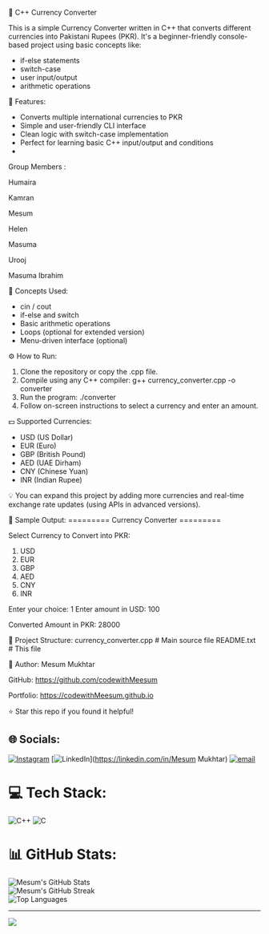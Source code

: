 
💱 C++ Currency Converter

This is a simple Currency Converter written in C++ that converts different currencies into Pakistani Rupees (PKR). It's a beginner-friendly console-based project using basic concepts like:

- if-else statements
- switch-case
- user input/output
- arithmetic operations

📌 Features:
- Converts multiple international currencies to PKR
- Simple and user-friendly CLI interface
- Clean logic with switch-case implementation
- Perfect for learning basic C++ input/output and conditions
- 

Group Members : 

Humaira 

Kamran  

Mesum

Helen

Masuma

Urooj

Masuma Ibrahim

🧠 Concepts Used:
- cin / cout
- if-else and switch
- Basic arithmetic operations
- Loops (optional for extended version)
- Menu-driven interface (optional)

⚙️ How to Run:
1. Clone the repository or copy the .cpp file.
2. Compile using any C++ compiler:
   g++ currency_converter.cpp -o converter
3. Run the program:
   ./converter
4. Follow on-screen instructions to select a currency and enter an amount.

💵 Supported Currencies:
- USD (US Dollar)
- EUR (Euro)
- GBP (British Pound)
- AED (UAE Dirham)
- CNY (Chinese Yuan)
- INR (Indian Rupee)

💡 You can expand this project by adding more currencies and real-time exchange rate updates (using APIs in advanced versions).

📸 Sample Output:
========= Currency Converter =========

Select Currency to Convert into PKR:
1. USD
2. EUR
3. GBP
4. AED
5. CNY
6. INR

Enter your choice: 1
Enter amount in USD: 100

Converted Amount in PKR: 28000

📂 Project Structure:
currency_converter.cpp   # Main source file
README.txt               # This file

🙌 Author:
Mesum Mukhtar

GitHub: https://github.com/codewithMeesum 

Portfolio: https://codewithMeesum.github.io

⭐ Star this repo if you found it helpful!



## 🌐 Socials:
[![Instagram](https://img.shields.io/badge/Instagram-%23E4405F.svg?logo=Instagram&logoColor=white)](https://instagram.com/meesummukhtar) [![LinkedIn](https://img.shields.io/badge/LinkedIn-%230077B5.svg?logo=linkedin&logoColor=white)](https://linkedin.com/in/Mesum Mukhtar) [![email](https://img.shields.io/badge/Email-D14836?logo=gmail&logoColor=white)](mailto:mesummukhtar47@gmail.com) 

# 💻 Tech Stack:
![C++](https://img.shields.io/badge/c++-%2300599C.svg?style=for-the-badge&logo=c%2B%2B&logoColor=white) ![C](https://img.shields.io/badge/c-%2300599C.svg?style=for-the-badge&logo=c&logoColor=white)
# 📊 GitHub Stats:

![Mesum's GitHub Stats](https://github-readme-stats.vercel.app/api?username=codewithMeesum&theme=dark&hide_border=false&include_all_commits=true&count_private=true)<br/>
![Mesum's GitHub Streak](https://streak-stats.demolab.com?user=codewithMeesum&theme=dark&hide_border=false)<br/>
![Top Languages](https://github-readme-stats.vercel.app/api/top-langs/?username=codewithMeesum&theme=dark&hide_border=false&layout=compact&langs_count=6&hide=html)

---

[![](https://visitcount.itsvg.in/api?id=codewithMeesum&icon=0&color=0)](https://visitcount.itsvg.in)

